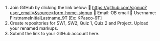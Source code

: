 1. Join GitHub by clicking the link below: 
     🔗 https://github.com/signup?user_email=&source=form-home-signup
        📍 Email: OB email
        📍 Username: FirstnameInitialLastname_9T [Ex: KPasco-9T]
2. Create repositories for SW1, SW2, Quiz 1, Quiz 2 and Project. Upload your renamed markups.
3. Submit the link to your GitHub account here.
